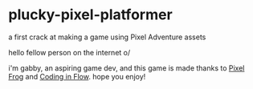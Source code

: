 # plucky-pixel-platformer
a first crack at making a game using Pixel Adventure assets

hello fellow person on the internet o/ 

i'm gabby, an aspiring game dev, and this game is made thanks to [Pixel Frog](https://assetstore.unity.com/publishers/44925) and [Coding in Flow](https://www.youtube.com/watch?v=Ii-scMenaOQ&list=PLrnPJCHvNZuCVTz6lvhR81nnaf1a-b67U). hope you enjoy!
